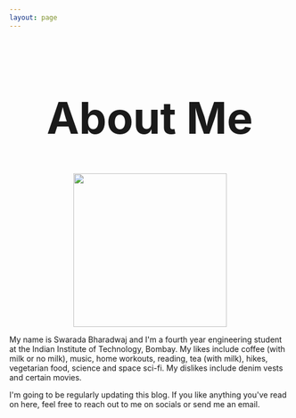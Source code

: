 ```yaml
---
layout: page
---
```

<center> <h1 style="font-size:78px">About Me</h1> </center>

<p align="center">
  <img width="275" height="275" src="{{ 'IMG-1834.png' | prepend: '/assets/img/' | relative_url }}">
</p>

My name is Swarada Bharadwaj and I'm a fourth year engineering student at the Indian Institute of Technology, Bombay. My likes include coffee (with milk or no milk), music, home workouts, reading, tea (with milk), hikes, vegetarian food, science and space sci-fi. My dislikes include denim vests and certain movies.

I'm going to be regularly updating this blog. If you like anything you've read on here, feel free to reach out to me on socials or send me an email.
